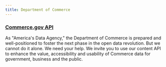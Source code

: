 ```yaml
---
title: Department of Commerce
---
```


### [Commerce.gov API](https://www.commerce.gov/page/api-documentation-commercegov)
As "America's Data Agency," the Department of Commerce is prepared and well-positioned to foster the next phase in the open data revolution. But we cannot do it alone. We need your help. We invite you to use our content API to enhance the value, accessibility and usability of Commerce data for government, business and the public.
